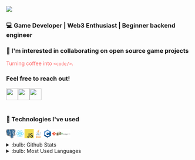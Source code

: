 <img src="https://media.tenor.com/images/d4a1cee181323ff8c652bfa9a4f9a1c5/tenor.gif" width="400" height="">

### 💻 Game Developer | Web3 Enthusiast | Beginner backend engineer

### 🤙 I'm interested in collaborating on open source game projects

<font color="#FF6464"> Turning coffee into  `<code/>`. </font>

### Feel free to reach out!


[<img height="32" width="32" src="https://cdn.jsdelivr.net/npm/simple-icons@v7/icons/github.svg" align= "left" />][github]

[<img height="32" width="32" src="https://cdn.jsdelivr.net/npm/simple-icons@v7/icons/linkedin.svg" align= "left" />][linkedin]
[<img height="32" width ="32" src="https://cdn.cdnlogo.com/logos/b/18/brackets.svg" allign ="left" />][portfolio]
<br />
<br />

### 💾 Technologies I've used
<img align="left"  src="https://raw.githubusercontent.com/github/explore/80688e429a7d4ef2fca1e82350fe8e3517d3494d/topics/postgresql/postgresql.png" width="25" height="25" />
<img align="left" src="https://raw.githubusercontent.com/github/explore/80688e429a7d4ef2fca1e82350fe8e3517d3494d/topics/react/react.png" width="25" height="25" />
<img align="left" src="https://raw.githubusercontent.com/github/explore/80688e429a7d4ef2fca1e82350fe8e3517d3494d/topics/javascript/javascript.png" width="25" height="25" />
<img align="left" src="https://raw.githubusercontent.com/github/explore/80688e429a7d4ef2fca1e82350fe8e3517d3494d/topics/java/java.png" width="25" height="25" />
<img align="left" src="https://raw.githubusercontent.com/github/explore/80688e429a7d4ef2fca1e82350fe8e3517d3494d/topics/c/c.png" width="25" height="25" />
<img align="left" src="https://raw.githubusercontent.com/github/explore/80688e429a7d4ef2fca1e82350fe8e3517d3494d/topics/git/git.png" width="25" height="25" />
<img align="left" src="https://raw.githubusercontent.com/github/explore/80688e429a7d4ef2fca1e82350fe8e3517d3494d/topics/mongodb/mongodb.png" width="25" height="25" />

[github]:https://github.com/LelonDelonMelon

[linkedin]: https://www.linkedin.com/in/burakkati/

[portfolio]: https://lelon-dev.vercel.app/


<br />
<br />

<details align="left">
<summary>:bulb: Github Stats</summary>
<img src="https://github-readme-stats.vercel.app/api?username=lelondelonmelon&theme=radical" >
</details>

<details>
<summary>:bulb:  Most Used Languages</summary>
<img src="https://github-readme-stats.vercel.app/api/top-langs/?username=lelondelonmelon&layout=compact" >
</details>


<!---
LelonDelonMelon/LelonDelonMelon is a ✨ special ✨ repository because its `README.md` (this file) appears on your GitHub profile.
You can click the Preview link to take a look at your changes.
--->
